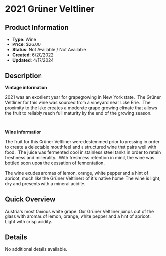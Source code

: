 # 2021 Grüner Veltliner

## Product Information
- **Type**: Wine
- **Price**: $26.00
- **Status**: Not Available / Not Available
- **Created**: 6/20/2022
- **Updated**: 4/17/2024

## Description
<p><strong>Vintage information</strong></p>
<p>2021 was an excellent year for grapegrowing in New York state.&nbsp; The Gr&uuml;ner Veltliner for this wine was sourced from a vineyard near Lake Erie.&nbsp; The proximity to the lake creates a moderate grape growing climate that allows the fruit to reliably reach full maturity by the end of the growing season.&nbsp;&nbsp;</p>
<p>&nbsp;</p>
<p><strong>Wine information</strong></p>
<p>The fruit for this Gr&uuml;ner Veltliner were destemmed prior to pressing in order to create a delectable mouthfeel and a structured wine that pairs well with food.&nbsp; The juice was fermented cool in stainless steel tanks in order to retain freshness and minerality.&nbsp; With freshness retention in mind, the wine was bottled soon upon the cessation of fermentation.&nbsp;<br /><br />The wine exudes aromas of lemon, orange, white pepper and a hint of apricot, much like the Gr&uuml;ner Veltliners of it's native home. The wine is light, dry and presents with a mineral acidity.&nbsp;</p>

## Quick Overview
Austria's most famous white grape. Our Grüner Veltliner jumps out of the glass with aromas of lemon, orange, white pepper and a hint of apricot.  Light with crisp acidity.

## Details
No additional details available.
